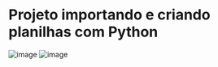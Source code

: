 # Projeto importando e criando planilhas com Python
![image](https://github.com/user-attachments/assets/e507764d-04e9-4d25-8f09-6678d3df0d96)
![image](https://github.com/user-attachments/assets/ff180c22-b6cd-4e96-abe5-aa95cd652001)
